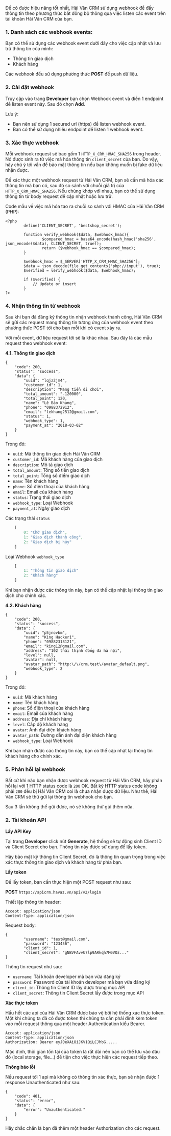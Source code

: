 
Để có được hiệu năng tốt nhất, Hải Vân CRM sử dụng webhook để đẩy thông tin theo phương thức bất đồng bộ thông qua việc listen các event trên tài khoản Hải Vân CRM của bạn.

### 1. Danh sách các webhook events:

Bạn có thể sử dụng các webhook event dưới đây cho việc cập nhật và lưu trữ thông tin của mình:

- Thông tin giao dịch
- Khách hàng

Các webhook đều sử dụng phương thức **POST** để push dữ liệu.

### 2. Cài đặt webhook

Truy cập vào trang **Developer** bạn chọn Webhook event và điền 1 endpoint để listen event này. Sau đó chọn **Add**.

Lưu ý:

- Bạn nên sử dụng 1 secured url (https) để listen webhook event.
- Bạn có thể sử dụng nhiều endpoint để listen 1 webhook event.

### 3. Xác thực webhook

Mỗi webhook request sẽ bao gồm 1 `HTTP_X_CRM_HMAC_SHA256` trong header. Nó được sinh ra từ việc mã hóa thông tin `client_secret` của bạn. Do vậy, hãy chú ý tới vấn đề bảo mật thông tin nếu bạn không muốn bị fake dữ liệu nhận được.

Để xác thực một webhook request từ Hải Vân CRM, bạn sẽ cần mã hóa các thông tin mà bạn có, sau đó so sánh với chuỗi giá trị của `HTTP_X_CRM_HMAC_SHA256`. Nếu chúng khớp với nhau, bạn có thể sử dụng thông tin từ body request để cập nhật hoặc lưu trữ.

Code mẫu về việc mã hóa tạo ra chuỗi so sánh với HMAC của Hải Vân CRM (PHP):

    <?php
            define('CLIENT_SECRET', 'bestshop_secret');

            function verify_webhook($data, $webhook_hmac){
                    $compared_hmac = base64_encode(hash_hmac('sha256', json_encode($data), CLIENT_SECRET, true));
                    return ($webhook_hmac == $compared_hmac);
            }

            $webhook_hmac = $_SERVER['HTTP_X_CRM_HMAC_SHA256'];
            $data = json_decode(file_get_contents('php://input'), true);
            $verified = verify_webhook($data, $webhook_hmac);

            if ($verified) {
                // Update or insert
            }
    ?>

### 4. Nhận thông tin từ webhook

Sau khi bạn đã đăng ký thông tin nhận webhook thành công, Hải Vân CRM sẽ gửi các request mang thông tin tương ứng của webhook event theo phương thức POST tới cho bạn mỗi khi có event xảy ra.

Với mỗi event, dữ liệu request tới sẽ là khác nhau. Sau đây là các mẫu request theo webhook event:

**4.1. Thông tin giao dịch**

    {
        "code": 200,
        "status": "success",
        "data": {
            "uuid": "lqjz2jm4",
            "customer_id": 1,
            "description": "Mang tiền đi chơi",
            "total_amount": "-120000",
            "total_point": 120,
            "name": "Lê Bảo Khang",
            "phone": "0988372912",
            "email": "lekhang2512@gmail.com",
            "status": 1,
            "webhook_type": 1,
            "payment_at": "2018-03-02"
        }
    }

Trong đó:

- `uuid`: Mã thông tin giao dịch Hải Vân CRM
- `customer_id`: Mã khách hàng của giao dịch
- `description`: Mô tả giao dịch
- `total_amount`: Tổng số tiền giao dịch
- `total_point`: Tổng số điểm giao dịch
- `name`: Tên khách hàng
- `phone`: Số điện thoại của khách hàng
- `email`: Email của khách hàng
- `status`: Trạng thái giao dịch
- `webhook_type`: Loại Webhook
- `payment_at`: Ngày giao dịch

Các trạng thái `status`
``` php
    [
        0: "Chờ giao dịch",
        1: "Giao dịch thành công",
        2: "Giao dịch bị hủy"
    ]
```
Loại Webhook `webhook_type`
``` php
    [
        1: "Thông tin giao dịch"
        2: "Khách hàng"
    ]
```


Khi bạn nhận được các thông tin này, bạn có thể cập nhật lại thông tin giao dịch cho chính xác.

**4.2. Khách hàng**

    {
        "code": 200,
        "status": "success",
        "data": {
            "uuid": "p5jnovbm",
            "name": "King Hacker1",
            "phone": "09882313121",
            "email": "king12@gmail.com",
            "address": "102 thái thịnh đống đa hà nội",
            "level": null,
            "avatar": null,
            "avatar_path": "http:\/\/crm.test\/avatar_default.png",
            "webhook_type": 2
        }
    }


Trong đó:

- `uuid`: Mã khách hàng
- `name`: Tên khách hàng
- `phone`: Số điện thoại của khách hàng
- `email`: Email của khách hàng
- `address`: Địa chỉ khách hàng
- `level`: Cấp độ khách hàng
- `avatar`: Ảnh đại diện khách hàng
- `avatar_path`: Đường dẫn ảnh đại diện khách hàng
- `webhook_type`: Loại Webhook

Khi bạn nhận được các thông tin này, bạn có thể cập nhật lại thông tin khách hàng cho chính xác.


### 5. Phản hồi lại webhook

Bất cứ khi nào bạn nhận được webhook request từ Hải Vân CRM, hãy phản hồi lại với 1 HTTP status code là `200` OK. Bất kỳ HTTP status code không phải `200` đều bị Hải Vân CRM coi là chưa nhận được dữ liệu. Như thế, Hải Vân CRM sẽ thử gửi lại thông tin webhook cho bạn.

Sau 3 lần không thể gửi được, nó sẽ không thử gửi thêm nữa.

### 2. Tài khoản API

**Lấy API Key**

Tại trang **Developer** click nút **Generate**, hệ thống sẽ tự động sinh Client ID và Client Secret cho bạn. Thông tin này được sử dụng để lấy token.

Hãy bảo mật kỹ thông tin Client Secret, đó là thông tin quan trọng trong việc xác thực thông tin giao dịch và khách hàng  từ phía bạn.

**Lấy token**

Để lấy token, bạn cần thực hiện một POST request như sau:

**POST** `https://apicrm.havaz.vn/api/v2/login`

Thiết lập thông tin header:

    Accept: application/json
    Content-Type: application/json

Request body:

    {
            "username": "test@gmail.com",
            "password": "123456",
            "client_id": 1,
            "client_secret": "gNBVFAvvU7lp9ARkqh7M0VOz..."
    }

Thông tin request như sau:

- `username`: Tài khoản developer mà bạn vừa đăng ký
- `password`: Password của tài khoản developer mà bạn vừa đăng ký
- `client_id`: Thông tin Client ID lấy được trong mục API
- `client_secret`: Thông tin Client Secret lấy được trong mục API

**Xác thực token**

Hầu hết các api của Hải Vân CRM được bảo vệ bởi hệ thống xác thực token. Một khi chúng ta đã có được token thì chúng ta cần phải đính kèm token vào mỗi request thông qua một header Authentication kiểu Bearer.

    Accept: application/json
    Content-Type: application/json
    Authorization: Bearer eyJ0eXAiOiJKV1QiLCJhbG.....

Mặc định, thời gian tồn tại của token là rất dài nên bạn có thể lưu vào đâu đó (local storage, file...) để tiện cho việc thực hiện các request tiếp theo.


**Thông báo lỗi**

Nếu request tới 1 api mà không có thông tin xác thực, bạn sẽ nhận được 1 response Unauthenticated như sau:

    {
        "code": 401,
        "status": "error",
        "data": {
            "error": "Unauthenticated."
        }
    }

Hãy chắc chắn là bạn đã thêm một header Authorization cho các request.